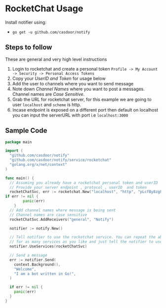 # RocketChat Usage

Install notifier using:

* `go get -u github.com/casdoor/notify`


## Steps to follow

These are general and very high level instructions

1. Login to rocketchat and create a personal token `Profile -> My Account -> Security -> Personal Access Tokens`
2. Copy your *UserID and Token* for usage below
3. Add the user to channels where you want to send message
4. Note down *Channel Names* where you want to post a messages. Channel names are  *Case Sensitive*.
5. Grab the URL for rocketchat server, for this example we are going to user `localhost` and `scheme` is http.
6. Incase endpoint is exposed on a different port then default on localhost
   you can input the serverURL with port i.e `localhost:3000`



## Sample Code

```go
package main

import (
  "github.com/casdoor/notify"
  "github.com/casdoor/notify/service/rocketchat"
  "golang.org/x/net/context"
)

func main() {
  // Assuming you already have a rocketchat personal token and userID
  // Provide your server endpoint , protocol , userID  and token
  rocketChatSvc, err := rocketchat.New("localhost", "http", "pLcfBy8zgFDYryQtG", "kNdevpAnDPxh3vwjGELFStFFOI0m0nU_AIN4B0BydtN")
if err != nil {
		panic(err)
	}
  // Add channel names where message is being sent
  // Channel names are case sensitive
  rocketChatSvc.AddReceivers("general", "Notify")

  notifier := notify.New()

  // Tell notifier to use the rocketchat service. You can repeat the above process
  // for as many services as you like and just tell the notifier to use them.
  notifier.UseServices(rocketChatSvc)

  // Send a message
  err := notifier.Send(
    context.Background(),
    "Welcome",
    "I am a bot written in Go!",
  )

  if err != nil {
    panic(err)
  }
}
```
